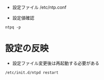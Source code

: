 - 設定ファイル
/etc/ntp.conf

- 設定値確認
```
ntpq -p
```

# 設定の反映
- 設定ファイル変更後は再起動する必要がある
```
/etc/init.d/ntpd restart
```
